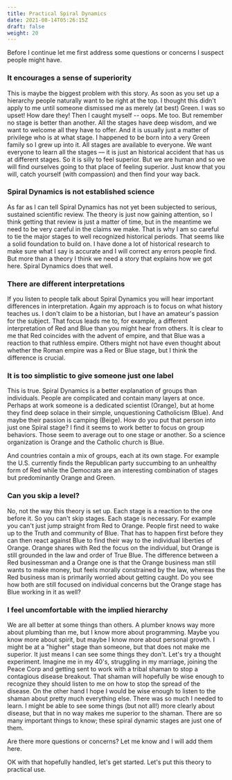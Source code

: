 ```yaml
---
title: Practical Spiral Dynamics
date: 2021-08-14T05:26:15Z
draft: false
weight: 20
---
```

Before I continue let me first address some questions or concerns I suspect people might have.

### It encourages a sense of superiority

This is maybe the biggest problem with this story. As soon as you set up a hierarchy people naturally want to be right at the top. I thought this didn't apply to me until someone dismissed me as merely (at best) Green. I was so upset! How dare they! Then I caught myself -- oops. Me too. But remember no stage is better than another. All the stages have deep wisdom, and we want to welcome all they have to offer. And it is usually just a matter of privilege who is at what stage. I happened to be born into a very Green family so I grew up into it. All stages are available to everyone. We want everyone to learn all the stages — it is just an historical accident that has us at different stages. So it is silly to feel superior.  But we are human and so we will find ourselves going to that place of feeling superior. Just know that you will, catch yourself (with compassion) and then find your way back.

### Spiral Dynamics is not established science

As far as I can tell Spiral Dynamics has not yet been subjected to serious, sustained scientific review. The theory is just now gaining attention, so I think getting that review is just a matter of time, but in the meantime we need to be very careful in the claims we make. That is why I am so careful to tie the major stages to well recognized historical periods. That seems like a solid foundation to build on. I have done a lot of historical research to make sure what I say is accurate and I will correct any errors people find. But more than a theory I think we need a story that explains how we got here. Spiral Dynamics does that well.

### There are different interpretations

If you listen to people talk about Spiral Dynamics you will hear important differences in interpretation. Again my approach is to focus on what history teaches us. I don't claim to be a historian, but I have an amateur's passion for the subject. That focus leads me to, for example, a different interpretation of Red and Blue than you might hear from others. It is clear to me that Red coincides with the advent of empire, and that Blue was a reaction to that ruthless empire. Others might not have even thought about whether the Roman empire was a Red or Blue stage, but I think the difference is crucial.

### It is too simplistic to give someone just one label

This is true. Spiral Dynamics is a better explanation of groups than individuals. People are complicated and contain many layers at once. Perhaps at work someone is a dedicated scientist (Orange), but at home they find deep solace in their simple, unquestioning Catholicism (Blue). And maybe their passion is camping (Beige). How do you put that person into just one Spiral stage? I find it seems to work better to focus on group behaviors. Those seem to average out to one stage or another. So a science organization is Orange and the Catholic church is Blue.

And countries contain a mix of groups, each at its own stage. For example the U.S. currently finds the Republican party succumbing to an unhealthy form of Red while the Democrats are an interesting combination of stages but predominantly Orange and Green.

### Can you skip a level?

No, not the way this theory is set up. Each stage is a reaction to the one before it. So you can't skip stages. Each stage is necessary. For example you can't just jump straight from Red to Orange. People first need to wake up to the Truth and community of Blue. That has to happen first before they can then react against Blue to find their way to the individual liberties of Orange. Orange shares with Red the focus on the individual, but Orange is still grounded in the law and order of True Blue. The difference between a Red businessman and a Orange one is that the Orange business man still wants to make money, but feels morally constrained by the law, whereas the Red business man is primarily worried about getting caught. Do you see how both are still focused on individual concerns but the Orange stage has Blue working in it as well?

### I feel uncomfortable with the implied hierarchy

We are all better at some things than others. A plumber knows way more about plumbing than me, but I know more about programming. Maybe you know more about spirit, but maybe I know more about personal growth. I might be at a "higher" stage than someone, but that does not make me superior. It just means I can see some things they don't. Let's try a thought experiment. Imagine me in my 40's, struggling in my marriage, joining the Peace Corp and getting sent to work with a tribal shaman to stop a contagious disease breakout. That shaman will hopefully be wise enough to recognize they should listen to me on how to stop the spread of the disease. On the other hand I hope I would be wise enough to listen to the shaman about pretty much everything else. There was so much I needed to learn. I might be able to see some things (but not all!) more clearly about disease, but that in no way makes me superior to the shaman. There are so many important things to know; these spiral dynamic stages are just one of them.

Are there more questions or concerns? Let me know and I will add them here.

OK with that hopefully handled, let's get started. Let's put this theory to practical use.
